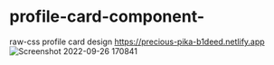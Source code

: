 # profile-card-component-
raw-css profile card design
https://precious-pika-b1deed.netlify.app
![Screenshot 2022-09-26 170841](https://user-images.githubusercontent.com/103512845/192342204-71705107-43f0-4d7a-968b-2d903c468f2e.png)
